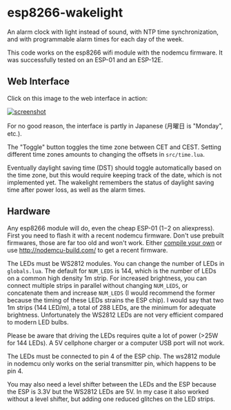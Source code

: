 esp8266-wakelight
=================

An alarm clock with light instead of sound, with NTP time
synchronization, and with programmable alarm times for each day of the
week.

This code works on the esp8266 wifi module with the nodemcu firmware.
It was successfully tested on an ESP-01 and an ESP-12E.

Web Interface
-------------

Click on this image to the web interface in action:

[![screenshot](https://raw.github.com/Christoph-D/esp8266-wakelight/master/webinterface.png)](https://raw.github.com/Christoph-D/esp8266-wakelight/master/webinterface.mp4)

For no good reason, the interface is partly in Japanese (月曜日 is
"Monday", etc.).

The "Toggle" button toggles the time zone between CET and CEST.
Setting different time zones amounts to changing the offsets in
`src/time.lua`.

Eventually daylight saving time (DST) should toggle automatically
based on the time zone, but this would require keeping track of the
date, which is not implemented yet.  The wakelight remembers the
status of daylight saving time after power loss, as well as the alarm
times.

Hardware
--------

Any esp8266 module will do, even the cheap ESP-01 ($1-$2 on
aliexpress).  First you need to flash it with a recent nodemcu
firmware.  Don't use prebuilt firmwares, those are far too old and
won't work.  Either
[compile your own](https://hub.docker.com/r/marcelstoer/nodemcu-build/)
or use http://nodemcu-build.com/ to get a recent firmware.

The LEDs must be WS2812 modules.  You can change the number of LEDs in
`globals.lua`.  The default for `NUM_LEDS` is 144, which is the number
of LEDs on a common high density 1m strip.  For increased brightness,
you can connect multiple strips in parallel without changing
`NUM_LEDS`, or concatenate them and increase `NUM_LEDS` (I would
recommend the former because the timing of these LEDs strains the ESP
chip).  I would say that two 1m strips (144 LED/m), a total of 288
LEDs, are the minimum for adequate brightness.  Unfortunately the
WS2812 LEDs are not very efficient compared to modern LED bulbs.

Please be aware that driving the LEDs requires quite a lot of power
(>25W for 144 LEDs).  A 5V cellphone charger or a computer USB port
will not work.

The LEDs must be connected to pin 4 of the ESP chip.  The ws2812
module in nodemcu only works on the serial transmitter pin, which
happens to be pin 4.

You may also need a level shifter between the LEDs and the ESP because
the ESP is 3.3V but the WS2812 LEDs are 5V.  In my case it also worked
without a level shifter, but adding one reduced glitches on the LED
strips.
